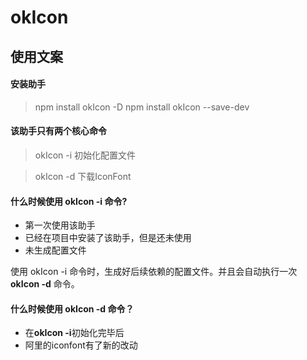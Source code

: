 # okIcon

## 使用文案

#### 安装助手
> npm install okIcon -D
> npm install okIcon --save-dev

#### 该助手只有两个核心命令
> okIcon -i 初始化配置文件

> okIcon -d 下载IconFont

#### 什么时候使用 **okIcon -i** 命令?

- 第一次使用该助手
- 已经在项目中安装了该助手，但是还未使用
- 未生成配置文件

使用 okIcon -i 命令时，生成好后续依赖的配置文件。并且会自动执行一次 **okIcon -d** 命令。

#### 什么时候使用 **okIcon -d** 命令？

- 在**okIcon -i**初始化完毕后
- 阿里的iconfont有了新的改动